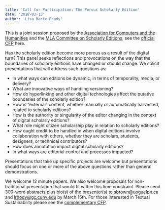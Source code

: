 ```yaml
---
title: 'Call for Participation: The Porous Scholarly Edition'
date: '2018-03-13'
author: 'Lisa Marie Rhody'
---
```

This is a joint session proposed by the [Association for Computers and the Humanities](/) and the [MLA Committee on Scholarly Editions](https://www.mla.org/About-Us/Governance/Committees/Committee-Listings/Publications/Committee-on-Scholarly-Editions); see the [official CFP](https://apps.mla.org/cfp_detail_11429) here.

Has the scholarly edition become more porous as a result of the digital turn? This panel seeks reflections and provocations on the way that the boundaries of scholarly editions have changed or should change. We solicit presentations that will address such questions as:

- In what ways can editions be dynamic, in terms of temporality, media, or delivery?
- What are innovative ways of handling versioning?
- How do hyperlinking and other digital technologies affect the putative boundaries of the scholarly edition?
- How is “external” content, whether manually or automatically harvested, related to scholarly editions?
- How is the authority or singularity of the editor changing in the context of digital scholarly editions?
- What role might citizen scholarship play in relation to scholarly editions?
- How ought credit to be handled in when digital editions involve collaboration with others, whether they are scholars, students, designers, or technical contributors?
- How does annotation impact digital scholarly editions?
- In what ways are editorial control and processes impacted?

Presentations that take up specific projects are welcome but presentations should focus on one or more of the above questions rather than general demonstrations.

We welcome 12 minute papers. We also welcome proposals for non-traditional presentation that would fit within this time constraint. Please send 300-word abstracts plus bio(s) of the presenter(s) to [sbrown@uoguelph.ca](mailto:sbrown@uoguelph.ca) and [lrhody@gc.cuny.edu](mailto:lrhody@gc.cuny.edu) by March 15th. For those interested in Textual Sustainability please see the [complementary CFP](https://apps.mla.org/cfp_detail_11413).

